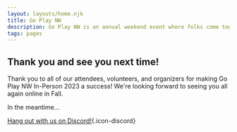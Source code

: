 ```yaml
---
layout: layouts/home.njk
title: Go Play NW
description: Go Play NW is an annual weekend event where folks come together to play tabletop role-playing, story, board, and card games. Meet new people! Play new games!
tags: pages
---
```


## Thank you and see you next time!

Thank you to all of our attendees, volunteers, and organizers for making Go Play NW In-Person 2023 a success! We're looking forward to seeing you all again online in Fall.

In the meantime...

[Hang out with us on Discord!](https://discord.gg/AqhayGFexQ){.icon-discord}
